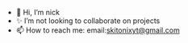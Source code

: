 - 👋 Hi, I’m nick
- ✨ I’m not looking to collaborate on projects
- 📫 How to reach me: email:skitonixyt@gmail.com

<!---
skitonix/skitonix is a ✨ special ✨ repository because its `README.md` (this file) appears on your GitHub profile.
You can click the Preview link to take a look at your changes.
--->
